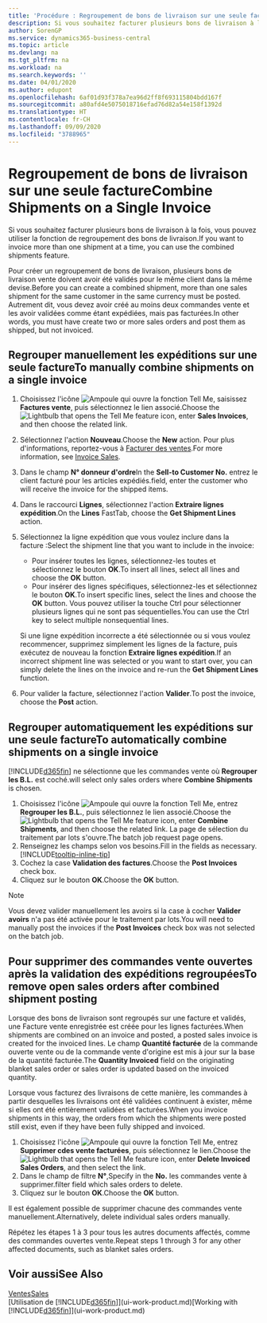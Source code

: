 ```yaml
---
title: 'Procédure : Regroupement de bons de livraison sur une seule facture | Microsoft Docs'
description: Si vous souhaitez facturer plusieurs bons de livraison à la fois, vous pouvez utiliser la fonction de regroupement des bons de livraison.
author: SorenGP
ms.service: dynamics365-business-central
ms.topic: article
ms.devlang: na
ms.tgt_pltfrm: na
ms.workload: na
ms.search.keywords: ''
ms.date: 04/01/2020
ms.author: edupont
ms.openlocfilehash: 6af01d93f378a7ea96d2ff8f693115804bdd167f
ms.sourcegitcommit: a80afd4e5075018716efad76d82a54e158f1392d
ms.translationtype: HT
ms.contentlocale: fr-CH
ms.lasthandoff: 09/09/2020
ms.locfileid: "3788965"
---
```

# <a name="combine-shipments-on-a-single-invoice"></a><span data-ttu-id="f96ca-103">Regroupement de bons de livraison sur une seule facture</span><span class="sxs-lookup"><span data-stu-id="f96ca-103">Combine Shipments on a Single Invoice</span></span>
<span data-ttu-id="f96ca-104">Si vous souhaitez facturer plusieurs bons de livraison à la fois, vous pouvez utiliser la fonction de regroupement des bons de livraison.</span><span class="sxs-lookup"><span data-stu-id="f96ca-104">If you want to invoice more than one shipment at a time, you can use the combined shipments feature.</span></span>  

<span data-ttu-id="f96ca-105">Pour créer un regroupement de bons de livraison, plusieurs bons de livraison vente doivent avoir été validés pour le même client dans la même devise.</span><span class="sxs-lookup"><span data-stu-id="f96ca-105">Before you can create a combined shipment, more than one sales shipment for the same customer in the same currency must be posted.</span></span> <span data-ttu-id="f96ca-106">Autrement dit, vous devez avoir créé au moins deux commandes vente et les avoir validées comme étant expédiées, mais pas facturées.</span><span class="sxs-lookup"><span data-stu-id="f96ca-106">In other words, you must have create two or more sales orders and post them as shipped, but not invoiced.</span></span> 

## <a name="to-manually-combine-shipments-on-a-single-invoice"></a><span data-ttu-id="f96ca-107">Regrouper manuellement les expéditions sur une seule facture</span><span class="sxs-lookup"><span data-stu-id="f96ca-107">To manually combine shipments on a single invoice</span></span>  
1. <span data-ttu-id="f96ca-108">Choisissez l'icône ![Ampoule qui ouvre la fonction Tell Me](media/ui-search/search_small.png "Dites-moi ce que vous voulez faire"), saisissez **Factures vente**, puis sélectionnez le lien associé.</span><span class="sxs-lookup"><span data-stu-id="f96ca-108">Choose the ![Lightbulb that opens the Tell Me feature](media/ui-search/search_small.png "Tell me what you want to do") icon, enter **Sales Invoices**, and then choose the related link.</span></span>  
2. <span data-ttu-id="f96ca-109">Sélectionnez l'action **Nouveau**.</span><span class="sxs-lookup"><span data-stu-id="f96ca-109">Choose the **New** action.</span></span> <span data-ttu-id="f96ca-110">Pour plus d'informations, reportez-vous à [Facturer des ventes](sales-how-invoice-sales.md).</span><span class="sxs-lookup"><span data-stu-id="f96ca-110">For more information, see [Invoice Sales](sales-how-invoice-sales.md).</span></span>
3. <span data-ttu-id="f96ca-111">Dans le champ **N° donneur d'ordre**</span><span class="sxs-lookup"><span data-stu-id="f96ca-111">In the **Sell-to Customer No.**</span></span> <span data-ttu-id="f96ca-112">entrez le client facturé pour les articles expédiés.</span><span class="sxs-lookup"><span data-stu-id="f96ca-112">field, enter the customer who will receive the invoice for the shipped items.</span></span>  
4. <span data-ttu-id="f96ca-113">Dans le raccourci **Lignes**, sélectionnez l'action **Extraire lignes expédition**.</span><span class="sxs-lookup"><span data-stu-id="f96ca-113">On the **Lines** FastTab, choose the **Get Shipment Lines** action.</span></span>  
5. <span data-ttu-id="f96ca-114">Sélectionnez la ligne expédition que vous voulez inclure dans la facture :</span><span class="sxs-lookup"><span data-stu-id="f96ca-114">Select the shipment line that you want to include in the invoice:</span></span>  

    - <span data-ttu-id="f96ca-115">Pour insérer toutes les lignes, sélectionnez-les toutes et sélectionnez le bouton **OK**.</span><span class="sxs-lookup"><span data-stu-id="f96ca-115">To insert all lines, select all lines and choose the **OK** button.</span></span>  
    - <span data-ttu-id="f96ca-116">Pour insérer des lignes spécifiques, sélectionnez-les et sélectionnez le bouton **OK**.</span><span class="sxs-lookup"><span data-stu-id="f96ca-116">To insert specific lines, select the lines and choose the **OK** button.</span></span> <span data-ttu-id="f96ca-117">Vous pouvez utiliser la touche Ctrl pour sélectionner plusieurs lignes qui ne sont pas séquentielles.</span><span class="sxs-lookup"><span data-stu-id="f96ca-117">You can use the Ctrl key to select multiple nonsequential lines.</span></span>  

    <span data-ttu-id="f96ca-118">Si une ligne expédition incorrecte a été sélectionnée ou si vous voulez recommencer, supprimez simplement les lignes de la facture, puis exécutez de nouveau la fonction **Extraire lignes expédition**.</span><span class="sxs-lookup"><span data-stu-id="f96ca-118">If an incorrect shipment line was selected or you want to start over, you can simply delete the lines on the invoice and re-run the **Get Shipment Lines** function.</span></span>  
7. <span data-ttu-id="f96ca-119">Pour valider la facture, sélectionnez l'action **Valider**.</span><span class="sxs-lookup"><span data-stu-id="f96ca-119">To post the invoice, choose the **Post** action.</span></span>  

## <a name="to-automatically-combine-shipments-on-a-single-invoice"></a><span data-ttu-id="f96ca-120">Regrouper automatiquement les expéditions sur une seule facture</span><span class="sxs-lookup"><span data-stu-id="f96ca-120">To automatically combine shipments on a single invoice</span></span>  
[!INCLUDE[d365fin](includes/d365fin_md.md)] <span data-ttu-id="f96ca-121">ne sélectionne que les commandes vente où **Regrouper les B.L.** est coché.</span><span class="sxs-lookup"><span data-stu-id="f96ca-121">will select only sales orders where **Combine Shipments** is chosen.</span></span> 

1. <span data-ttu-id="f96ca-122">Choisissez l'icône ![Ampoule qui ouvre la fonction Tell Me](media/ui-search/search_small.png "Dites-moi ce que vous voulez faire"), entrez **Regrouper les B.L.**, puis sélectionnez le lien associé.</span><span class="sxs-lookup"><span data-stu-id="f96ca-122">Choose the ![Lightbulb that opens the Tell Me feature](media/ui-search/search_small.png "Tell me what you want to do") icon, enter **Combine Shipments**, and then choose the related link.</span></span> <span data-ttu-id="f96ca-123">La page de sélection du traitement par lots s'ouvre.</span><span class="sxs-lookup"><span data-stu-id="f96ca-123">The batch job request page opens.</span></span>  
2. <span data-ttu-id="f96ca-124">Renseignez les champs selon vos besoins.</span><span class="sxs-lookup"><span data-stu-id="f96ca-124">Fill in the fields as necessary.</span></span> [!INCLUDE[tooltip-inline-tip](includes/tooltip-inline-tip_md.md)]
3. <span data-ttu-id="f96ca-125">Cochez la case **Validation des factures**.</span><span class="sxs-lookup"><span data-stu-id="f96ca-125">Choose the **Post Invoices** check box.</span></span>  
4. <span data-ttu-id="f96ca-126">Cliquez sur le bouton **OK**.</span><span class="sxs-lookup"><span data-stu-id="f96ca-126">Choose the **OK** button.</span></span>  

> [!NOTE]  
>  <span data-ttu-id="f96ca-127">Vous devez valider manuellement les avoirs si la case à cocher **Valider avoirs** n'a pas été activée pour le traitement par lots.</span><span class="sxs-lookup"><span data-stu-id="f96ca-127">You will need to manually post the invoices if the **Post Invoices** check box was not selected on the batch job.</span></span>  

## <a name="to-remove-open-sales-orders-after-combined-shipment-posting"></a><span data-ttu-id="f96ca-128">Pour supprimer des commandes vente ouvertes après la validation des expéditions regroupées</span><span class="sxs-lookup"><span data-stu-id="f96ca-128">To remove open sales orders after combined shipment posting</span></span> 
<span data-ttu-id="f96ca-129">Lorsque des bons de livraison sont regroupés sur une facture et validés, une Facture vente enregistrée est créée pour les lignes facturées.</span><span class="sxs-lookup"><span data-stu-id="f96ca-129">When shipments are combined on an invoice and posted, a posted sales invoice is created for the invoiced lines.</span></span> <span data-ttu-id="f96ca-130">Le champ **Quantité facturée** de la commande ouverte vente ou de la commande vente d'origine est mis à jour sur la base de la quantité facturée.</span><span class="sxs-lookup"><span data-stu-id="f96ca-130">The **Quantity Invoiced** field on the originating blanket sales order or sales order is updated based on the invoiced quantity.</span></span>  

<span data-ttu-id="f96ca-131">Lorsque vous facturez des livraisons de cette manière, les commandes à partir desquelles les livraisons ont été validées continuent à exister, même si elles ont été entièrement validées et facturées.</span><span class="sxs-lookup"><span data-stu-id="f96ca-131">When you invoice shipments in this way, the orders from which the shipments were posted still exist, even if they have been fully shipped and invoiced.</span></span>   

1. <span data-ttu-id="f96ca-132">Choisissez l'icône ![Ampoule qui ouvre la fonction Tell Me](media/ui-search/search_small.png "Dites-moi ce que vous voulez faire"), entrez **Supprimer cdes vente facturées**, puis sélectionnez le lien.</span><span class="sxs-lookup"><span data-stu-id="f96ca-132">Choose the ![Lightbulb that opens the Tell Me feature](media/ui-search/search_small.png "Tell me what you want to do") icon, enter **Delete Invoiced Sales Orders**, and then select the link.</span></span>  
2. <span data-ttu-id="f96ca-133">Dans le champ de filtre **N°**,</span><span class="sxs-lookup"><span data-stu-id="f96ca-133">Specify in the **No.**</span></span> <span data-ttu-id="f96ca-134">les commandes vente à supprimer.</span><span class="sxs-lookup"><span data-stu-id="f96ca-134">filter field which sales orders to delete.</span></span>  
3. <span data-ttu-id="f96ca-135">Cliquez sur le bouton **OK**.</span><span class="sxs-lookup"><span data-stu-id="f96ca-135">Choose the **OK** button.</span></span>  

<span data-ttu-id="f96ca-136">Il est également possible de supprimer chacune des commandes vente manuellement.</span><span class="sxs-lookup"><span data-stu-id="f96ca-136">Alternatively, delete individual sales orders manually.</span></span>  

<span data-ttu-id="f96ca-137">Répétez les étapes 1 à 3 pour tous les autres documents affectés, comme des commandes ouvertes vente.</span><span class="sxs-lookup"><span data-stu-id="f96ca-137">Repeat steps 1 through 3 for any other affected documents, such as blanket sales orders.</span></span>

## <a name="see-also"></a><span data-ttu-id="f96ca-138">Voir aussi</span><span class="sxs-lookup"><span data-stu-id="f96ca-138">See Also</span></span>  
[<span data-ttu-id="f96ca-139">Ventes</span><span class="sxs-lookup"><span data-stu-id="f96ca-139">Sales</span></span>](sales-manage-sales.md)  
<span data-ttu-id="f96ca-140">[Utilisation de [!INCLUDE[d365fin](includes/d365fin_md.md)]](ui-work-product.md)</span><span class="sxs-lookup"><span data-stu-id="f96ca-140">[Working with [!INCLUDE[d365fin](includes/d365fin_md.md)]](ui-work-product.md)</span></span>

